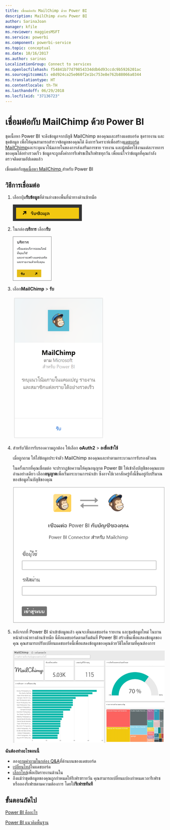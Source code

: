 ```yaml
---
title: เชื่อมต่อกับ MailChimp ด้วย Power BI
description: MailChimp สำหรับ Power BI
author: SarinaJoan
manager: kfile
ms.reviewer: maggiesMSFT
ms.service: powerbi
ms.component: powerbi-service
ms.topic: conceptual
ms.date: 10/16/2017
ms.author: sarinas
LocalizationGroup: Connect to services
ms.openlocfilehash: f54841b77d79854334ddb6d93ccdc9b5926201ac
ms.sourcegitcommit: e8d924ca25e060f2e1bc753e8e762b88066a0344
ms.translationtype: HT
ms.contentlocale: th-TH
ms.lasthandoff: 06/29/2018
ms.locfileid: "37136723"
---
```

# <a name="connect-to-mailchimp-with-power-bi"></a>เชื่อมต่อกับ MailChimp ด้วย Power BI
ชุดเนื้อหา Power BI จะดึงข้อมูลจากบัญชี MailChimp ของคุณและสร้างแดชบอร์ด ชุดรายงาน และชุดข้อมูล เพื่อให้คุณสามารถสำรวจข้อมูลของคุณได้ ดึงการวิเคราะห์เพื่อสร้าง[แดชบอร์ด MailChimp](https://powerbi.microsoft.com/integrations/mailchimp)และระบุแนวโน้มภายในของการส่งเสริมการขาย รายงาน และผู้สมัครใช้งานแต่ละรายการของคุณได้อย่างรวดเร็ว ข้อมูลจะถูกตั้งค่าการรีเฟรชเป็นรีเฟรชทุกวัน เพื่อแน่ใจว่าข้อมูลที่คุณกำลังตรวจติดตามอัปเดตแล้ว

เชื่อมต่อกับ[ชุดเนื้อหา MailChimp ](https://app.powerbi.com/getdata/services/mailchimp)สำหรับ Power BI

## <a name="how-to-connect"></a>วิธีการเชื่อมต่อ
1. เลือกปุ่ม**รับข้อมูล**ที่ด้านล่างของพื้นที่นำทางด้านซ้ายมือ
   
    ![](media/service-connect-to-mailchimp/pbi_getdata.png)
2. ในกล่อง**บริการ** เลือก**รับ**
   
   ![](media/service-connect-to-mailchimp/pbi_getservices.png)
3. เลือก**MailChimp** \> **รับ**
   
   ![](media/service-connect-to-mailchimp/mailchimp.png)
4. สำหรับวิธีการรับรองความถูกต้อง ให้เลือก **oAuth2** \> **ลงชื่อเข้าใช้**
   
    เมื่อถูกถาม ให้ใส่ข้อมูลประจำตัว MailChimp ของคุณและทำตามกระบวนการรับรองตัวตน
   
    ในครั้งแรกที่คุณเชื่อมต่อ จะปรากฏข้อความให้คุณอนุญาต Power BI ให้เข้าถึงบัญชีของคุณแบบอ่านอย่างเดียว เลือก**อนุญาต**เพื่อเริ่มกระบวนการนำเข้า ซึ่งอาจใช้เวลาสักครู่ทั้งนี้ขึ้นอยู่กับปริมาณของข้อมูลในบัญชีของคุณ
   
    ![](media/service-connect-to-mailchimp/allow.png)
5. หลังจากที่ Power BI นำเข้าข้อมูลแล้ว คุณจะเห็นแดชบอร์ด รายงาน และชุดข้อมูลใหม่ ในบานหน้าต่างนำทางด้านซ้ายมือ นี่คือแดชบอร์ดตามเริ่มต้นที่ Power BI สร้างขึ้นเพื่อแสดงข้อมูลของคุณ คุณสามารถปรับเปลี่ยนแดชบอร์ดนี้เพื่อแสดงข้อมูลของคุณด้วยวิธีใดก็ตามที่คุณต้องการ
   
   ![](media/service-connect-to-mailchimp/pbi_mailchimpnewdash.png)

**ฉันต้องทำอะไรตอนนี้**

* ลอง[ถามคำถามในกล่อง Q&A](power-bi-q-and-a.md)ที่ด้านบนของแดชบอร์ด
* [เปลี่ยนไทล์](service-dashboard-edit-tile.md)ในแดชบอร์ด
* [เลือกไทล์](service-dashboard-tiles.md)เพื่อเปิดรายงานด้านใน
* ถึงแม้ว่าชุดข้อมูลของคุณถูกกำหนดให้รีเฟรซรายวัน คุณสามารถเปลี่ยนแปลงกำหนดเวลารีเฟรช หรือลองรีเฟรชตามความต้องการ โดยใช้**รีเฟรชทันที**

## <a name="next-steps"></a>ขั้นตอนถัดไป
[Power BI คืออะไร](power-bi-overview.md)

[Power BI แนวคิดพื้นฐาน](service-basic-concepts.md)

